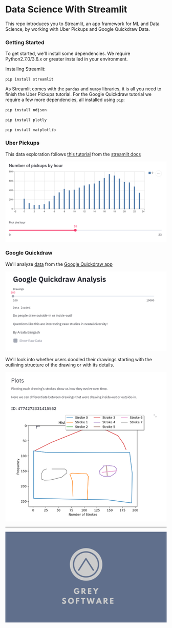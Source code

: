 # Data Science With Streamlit
This repo introduces you to Streamlit, an app framework for ML and Data Science, by working with Uber Pickups and Google Quickdraw Data.

### Getting Started
To get started, we'll install some dependencies. We require Python2.7.0/3.6.x or greater installed in your environment. 

Installing Streamlit:

`pip install streamlit`

As Streamlit comes with the `pandas` and `numpy` libraries, it is all you need to finish the Uber Pickups tutorial. For the Google Quickdraw tutorial we require a few more dependencies, all installed using `pip`:

`pip install ndjson`

`pip install plotly`

`pip install matplotlib`



### Uber Pickups 

This data exploration follows [this tutorial](https://streamlit.io/docs/tutorial/create_a_data_explorer_app.html) from the [streamlit docs](https://streamlit.io/docs/)

![Uber Pickups App Example](pickups.png)

### Google Quickdraw

We'll analyze [data](https://github.com/googlecreativelab/quickdraw-dataset) from the [Google Quickdraw app](https://quickdraw.withgoogle.com/)

![Quickdraw Analysis](quickdraw.png)

We'll look into whether users doodled their drawings starting with the outlining structure of the drawing or with its details. 

![Stroke orders](plots.png)

***

![Grey Software](https://github.com/grey-software/Grey-Software/blob/master/grey-software.png?raw=true)
